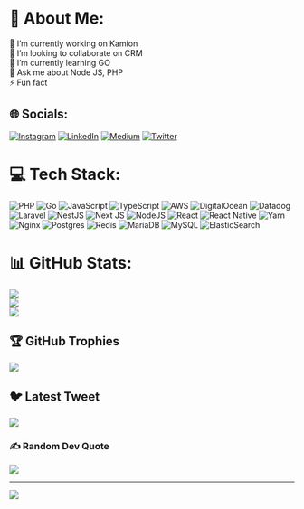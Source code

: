 # 💫 About Me:
🔭 I’m currently working on Kamion<br>👯 I’m looking to collaborate on CRM<br>🌱 I’m currently learning GO<br>💬 Ask me about Node JS, PHP<br>⚡ Fun fact


## 🌐 Socials:
[![Instagram](https://img.shields.io/badge/Instagram-%23E4405F.svg?logo=Instagram&logoColor=white)](https://instagram.com/atakrecai) [![LinkedIn](https://img.shields.io/badge/LinkedIn-%230077B5.svg?logo=linkedin&logoColor=white)](https://linkedin.com/in/recai-atak) [![Medium](https://img.shields.io/badge/Medium-12100E?logo=medium&logoColor=white)](https://medium.com/@atakrecai) [![Twitter](https://img.shields.io/badge/Twitter-%231DA1F2.svg?logo=Twitter&logoColor=white)](https://twitter.com/atakrecai) 

# 💻 Tech Stack:
![PHP](https://img.shields.io/badge/php-%23777BB4.svg?style=flat-square&logo=php&logoColor=white) ![Go](https://img.shields.io/badge/go-%2300ADD8.svg?style=flat-square&logo=go&logoColor=white) ![JavaScript](https://img.shields.io/badge/javascript-%23323330.svg?style=flat-square&logo=javascript&logoColor=%23F7DF1E) ![TypeScript](https://img.shields.io/badge/typescript-%23007ACC.svg?style=flat-square&logo=typescript&logoColor=white) ![AWS](https://img.shields.io/badge/AWS-%23FF9900.svg?style=flat-square&logo=amazon-aws&logoColor=white) ![DigitalOcean](https://img.shields.io/badge/DigitalOcean-%230167ff.svg?style=flat-square&logo=digitalOcean&logoColor=white) ![Datadog](https://img.shields.io/badge/datadog-%23632CA6.svg?style=flat-square&logo=datadog&logoColor=white) ![Laravel](https://img.shields.io/badge/laravel-%23FF2D20.svg?style=flat-square&logo=laravel&logoColor=white) ![NestJS](https://img.shields.io/badge/nestjs-%23E0234E.svg?style=flat-square&logo=nestjs&logoColor=white) ![Next JS](https://img.shields.io/badge/Next-black?style=flat-square&logo=next.js&logoColor=white) ![NodeJS](https://img.shields.io/badge/node.js-6DA55F?style=flat-square&logo=node.js&logoColor=white) ![React](https://img.shields.io/badge/react-%2320232a.svg?style=flat-square&logo=react&logoColor=%2361DAFB) ![React Native](https://img.shields.io/badge/react_native-%2320232a.svg?style=flat-square&logo=react&logoColor=%2361DAFB) ![Yarn](https://img.shields.io/badge/yarn-%232C8EBB.svg?style=flat-square&logo=yarn&logoColor=white) ![Nginx](https://img.shields.io/badge/nginx-%23009639.svg?style=flat-square&logo=nginx&logoColor=white) ![Postgres](https://img.shields.io/badge/postgres-%23316192.svg?style=flat-square&logo=postgresql&logoColor=white) ![Redis](https://img.shields.io/badge/redis-%23DD0031.svg?style=flat-square&logo=redis&logoColor=white) ![MariaDB](https://img.shields.io/badge/MariaDB-003545?style=flat-square&logo=mariadb&logoColor=white) ![MySQL](https://img.shields.io/badge/mysql-%2300f.svg?style=flat-square&logo=mysql&logoColor=white) ![ElasticSearch](https://img.shields.io/badge/-ElasticSearch-005571?style=flat-square&logo=elasticsearch)
# 📊 GitHub Stats:
![](https://github-readme-stats.vercel.app/api?username=atak011&theme=dracula&hide_border=false&include_all_commits=true&count_private=true)<br/>
![](https://github-readme-streak-stats.herokuapp.com/?user=atak011&theme=dracula&hide_border=false)<br/>
![](https://github-readme-stats.vercel.app/api/top-langs/?username=atak011&theme=dracula&hide_border=false&include_all_commits=true&count_private=true&layout=compact)

## 🏆 GitHub Trophies
![](https://github-profile-trophy.vercel.app/?username=atak011&theme=radical&no-frame=false&no-bg=true&margin-w=4)

## 🐦 Latest Tweet
[![](https://gtce.itsvg.in/api?username=atakrecai)](https://github.com/VishwaGauravIn/github-twitter-card-embed)

### ✍️ Random Dev Quote
![](https://quotes-github-readme.vercel.app/api?type=horizontal&theme=radical)

---
[![](https://visitcount.itsvg.in/api?id=atak011&icon=0&color=0)](https://visitcount.itsvg.in)

<!-- Proudly created with GPRM ( https://gprm.itsvg.in ) -->
